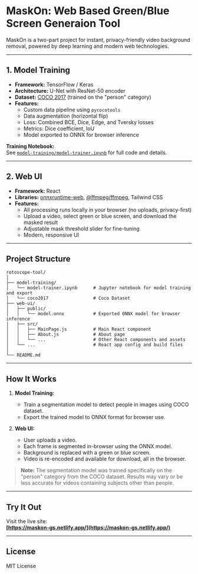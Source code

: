 # MaskOn: Web Based Green/Blue Screen Generaion Tool

MaskOn is a two-part project for instant, privacy-friendly video background removal, powered by deep learning and modern web technologies.

---

## 1. Model Training

- **Framework:** TensorFlow / Keras
- **Architecture:** U-Net with ResNet-50 encoder
- **Dataset:** [COCO 2017](https://cocodataset.org/) (trained on the "person" category)
- **Features:**
  - Custom data pipeline using `pycocotools`
  - Data augmentation (horizontal flip)
  - Loss: Combined BCE, Dice, Edge, and Tversky losses
  - Metrics: Dice coefficient, IoU
  - Model exported to ONNX for browser inference

**Training Notebook:**  
See [`model-training/model-trainer.ipynb`](model-training/model-trainer.ipynb) for full code and details.

---

## 2. Web UI

- **Framework:** React
- **Libraries:** [onnxruntime-web](https://www.npmjs.com/package/onnxruntime-web), [@ffmpeg/ffmpeg](https://github.com/ffmpegwasm/ffmpeg.wasm), Tailwind CSS
- **Features:**
  - All processing runs locally in your browser (no uploads, privacy-first)
  - Upload a video, select green or blue screen, and download the masked result
  - Adjustable mask threshold slider for fine-tuning
  - Modern, responsive UI



---

## Project Structure

```
rotoscope-tool/
│
├── model-training/
│   └── model-trainer.ipynb      # Jupyter notebook for model training and export
│   └── coco2017                 # Coco Dataset 
├── web-ui/
│   ├── public/
│   │   └── model.onnx           # Exported ONNX model for browser inference
│   ├── src/
│   │   ├── MainPage.js          # Main React component
│   │   ├── About.js             # About page
│   │   └── ...                  # Other React components and assets
│   └── ...                      # React app config and build files
│
└── README.md
```

---

## How It Works

1. **Model Training:**  
   - Train a segmentation model to detect people in images using COCO dataset.
   - Export the trained model to ONNX format for browser use.

2. **Web UI:**  
   - User uploads a video.
   - Each frame is segmented in-browser using the ONNX model.
   - Background is replaced with a green or blue screen.
   - Video is re-encoded and available for download, all in the browser.

> **Note:** The segmentation model was trained specifically on the "person" category from the COCO dataset. Results may vary or be less accurate for videos containing subjects other than people.
---

## Try It Out

Visit the live site:  
**[https://maskon-gs.netlify.app/](https://maskon-gs.netlify.app/)**

---

## License

MIT License